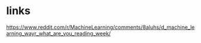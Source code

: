 # links
https://www.reddit.com/r/MachineLearning/comments/8aluhs/d_machine_learning_wayr_what_are_you_reading_week/
